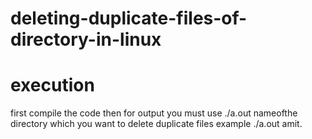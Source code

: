 # deleting-duplicate-files-of-directory-in-linux
# execution 
first compile the code then for output you must use ./a.out nameofthe directory which you want to delete duplicate files
example ./a.out amit.
